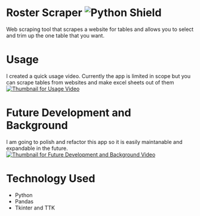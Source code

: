 # Roster Scraper ![Python Shield](https://img.shields.io/badge/python-3670A0?style=for-the-badge&logo=python&logoColor=ffdd54)
Web scraping tool that scrapes a website for tables and allows you to select and trim up the one table that you want.

# Usage
I created a quick usage video. Currently the app is limited in scope but you can scrape tables from websites and make excel sheets out of them
[![Thumbnail for Usage Video](https://img.youtube.com/vi/PFlMNcFx8Zc/0.jpg)](https://www.youtube.com/watch?v=PFlMNcFx8Zc)

# Future Development and Background
I am going to polish and refactor this app so it is easily maintanable and expandable in the future.
[![Thumbnail for Future Development and Background Video](https://img.youtube.com/vi/U6uqKtg4rbw/0.jpg)](https://www.youtube.com/watch?v=U6uqKtg4rbw)

# Technology Used
- Python
- Pandas
- Tkinter and TTK
